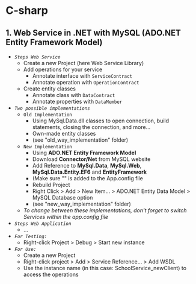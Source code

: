 # C-sharp

## 1. Web Service in .NET with MySQL (ADO.NET Entity Framework Model)

* *`Steps Web Service`*
  * Create a new Project (here Web Service Library)
  * Add operations for your service
      * Annotate interface with `ServiceContract`
      * Annotate operation with `OperationContract`
  * Create entity classes
      * Annotate class with `DataContract`
      * Annotate properties with `DataMember`
* *`Two possible implementations`*
  * `Old Implementation`
      * Using MySql.Data.dll classes to open connection, build statements, closing the connection, and more...
      * Own-made entity classes
      * (see "old_way_implementation" folder)
  * `New Implementation`
      * Using **ADO.NET Entity Framework Model**
      * Download **Connector/Net** from MySQL website
      * Add Reference to **MySql.Data**, **MySql.Web**, **MySql.Data.Entity.EF6** and **EntityFramework**
      * (Make sure "<provider invariantName="MySql.Data.MySqlClient" type="MySql.Data.MySqlClient.MySqlProviderServices, MySql.Data.Entity.EF6, Version=6.10.8.0, Culture=neutral, PublicKeyToken=c5687fc88969c44d"></provider>" is added to the App.config file
      * Rebuild Project
      * Right Click > Add > New Item... > ADO.NET Entity Data Model > MySQL Database option
      * (see "new_way_implementation" folder)
  * *To change between these implementations, don't forget to switch Services within the app.config file*
* *`Steps Web Application`*
  * ...
* *`For Testing:`* 
  * Right-click Project > Debug > Start new instance
* *`For Use:`*
  * Create a new Project
  * Right-click project > Add > Service Reference... > Add WSDL
  * Use the instance name (in this case: SchoolService_newClient) to access the operations
